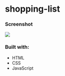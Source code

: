 # shopping-list

### Screenshot

![](/img/shopping-list.png.png)

### Built with:

- HTML
- CSS
- JavaScript
